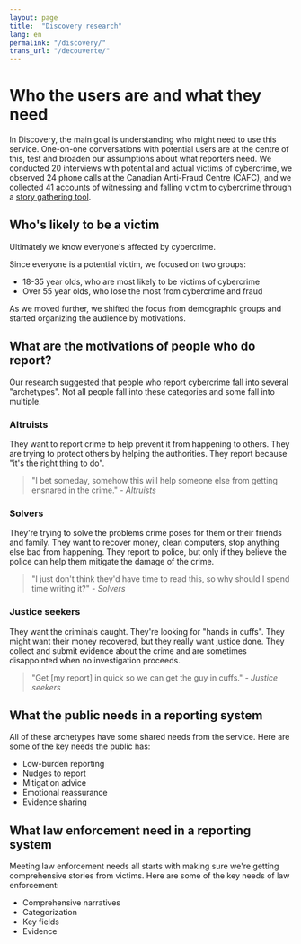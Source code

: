 ```yaml
---
layout: page
title:  "Discovery research"
lang: en
permalink: "/discovery/"
trans_url: "/decouverte/"
---
```


# Who the users are and what they need

In Discovery, the main goal is understanding who might need to use this service. One-on-one conversations with potential users are at the centre of this, test and broaden our assumptions about what reporters need. We conducted 20 interviews with potential and actual victims of cybercrime, we observed 24 phone calls at the Canadian Anti-Fraud Centre (CAFC), and we collected 41 accounts of witnessing and falling victim to cybercrime through a [story gathering tool](https://tell-us.cds-snc.ca).

## Who's likely to be a victim

Ultimately we know everyone's affected by cybercrime.  

Since everyone is a potential victim, we focused on two groups:
  - 18-35 year olds, who are most likely to be victims of cybercrime
  - Over 55 year olds, who lose the most from cybercrime and fraud
  
As we moved further, we shifted the focus from demographic groups and started organizing the audience by motivations.
 
## What are the motivations of people who do report?

Our research suggested that people who report cybercrime fall into several "archetypes". Not all people fall into these categories and some fall into multiple.

### Altruists
They want to report crime to help prevent it from happening to others. They are trying to protect others by helping the authorities. They report because "it's the right thing to do". 
> "I bet someday, somehow this will help someone else from getting ensnared in the crime."
*- Altruists*

### Solvers
They're trying to solve the problems crime poses for them or their friends and family. They want to recover money, clean computers, stop anything else bad from happening. They report to police, but only if they believe the police can help them mitigate the damage of the crime.
> "I just don't think they'd have time to read this, so why should I spend time writing it?"
*- Solvers*

### Justice seekers
They want the criminals caught. They're looking for "hands in cuffs". They might want their money recovered, but they really want justice done. They collect and submit evidence about the crime and are sometimes disappointed when no investigation proceeds.
> "Get [my report] in quick so we can get the guy in cuffs."
*- Justice seekers*

## What the public needs in a reporting system 

All of these archetypes have some shared needs from the service. Here are some of the key needs the public has:
  - Low-burden reporting
  - Nudges to report
  - Mitigation advice
  - Emotional reassurance
  - Evidence sharing
  
## What law enforcement need in a reporting system

Meeting law enforcement needs all starts with making sure we're getting comprehensive stories from victims. Here are some of the key needs of law enforcement:
  - Comprehensive narratives
  - Categorization
  - Key fields
  - Evidence
  
